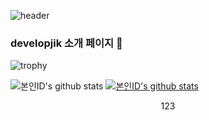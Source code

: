 ![header](https://capsule-render.vercel.app/api?type=wave&color=auto&height=400&section=header&text=developjik&fontSize=100)
### developjik 소개 페이지 👋
![trophy](https://github-profile-trophy.vercel.app/?username=developjik)

![본인ID's github stats](https://github-readme-stats.vercel.app/api?username=developjik&show_icons=true)
[![본인ID's github stats](https://github-readme-stats.vercel.app/api/top-langs/?username=developjik&show_icons=true&hide_border=true&title_color=004386&icon_color=004386&layout=compact)](https://github.com/developjik)
<p align="center">123
</p>
<!--
**developjik/developjik** is a ✨ _special_ ✨ repository because its `README.md` (this file) appears on your GitHub profile.

Here are some ideas to get you started:

- 🔭 I’m currently working on ...
- 🌱 I’m currently learning ...
- 👯 I’m looking to collaborate on ...
- 🤔 I’m looking for help with ...
- 💬 Ask me about ...
- 📫 How to reach me: ...
- 😄 Pronouns: ...
- ⚡ Fun fact: ...
-->
